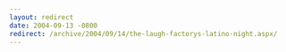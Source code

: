 ```yaml
---
layout: redirect
date: 2004-09-13 -0800
redirect: /archive/2004/09/14/the-laugh-factorys-latino-night.aspx/
---
```

